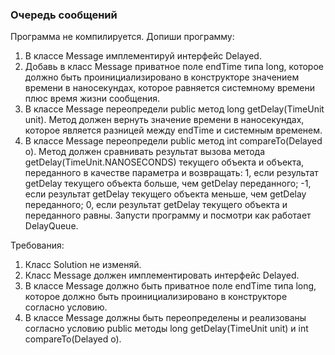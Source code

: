 
### Очередь сообщений

Программа не компилируется. Допиши программу:
1. В классе Message имплементируй интерфейс Delayed.
2. Добавь в класс Message приватное поле endTime типа long, которое должно быть проинициализировано в конструкторе
значением времени в наносекундах, которое равняется системному времени плюс время жизни сообщения.
3. В классе Message переопредели public метод long getDelay(TimeUnit unit). Метод должен вернуть значение времени
в наносекундах, которое является разницей между endTime и системным временем.
4. В классе Message переопредели public метод int compareTo(Delayed o). Метод должен сравнивать результат вызова
метода getDelay(TimeUnit.NANOSECONDS) текущего объекта и объекта, переданного в качестве параметра и возвращать:
1, если результат getDelay текущего объекта больше, чем getDelay переданного;
-1, если результат getDelay текущего объекта меньше, чем getDelay переданного;
0, если результат getDelay текущего объекта и переданного равны.
Запусти программу и посмотри как работает DelayQueue.


Требования:
1.	Класс Solution не изменяй.
2.	Класс Message должен имплементировать интерфейс Delayed.
3.	В классе Message должно быть приватное поле endTime типа long, которое должно быть проинициализировано в конструкторе согласно условию.
4.	В классе Message должны быть переопределены и реализованы согласно условию public методы long getDelay(TimeUnit unit) и int compareTo(Delayed o).


